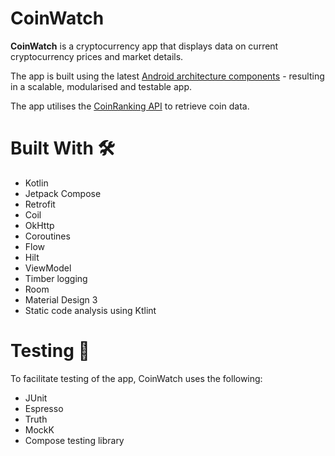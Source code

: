 # CoinWatch
**CoinWatch** is a cryptocurrency app that displays data on current cryptocurrency prices and market details.

The app is built using the latest [Android architecture components](https://developer.android.com/topic/architecture/recommendations) - resulting in a scalable, modularised and testable app.

The app utilises the [CoinRanking API](https://developers.coinranking.com/api) to retrieve coin data.

# Built With 🛠
- Kotlin
- Jetpack Compose
- Retrofit
- Coil
- OkHttp
- Coroutines
- Flow
- Hilt
- ViewModel
- Timber logging
- Room
- Material Design 3
- Static code analysis using Ktlint

# Testing 🧪
To facilitate testing of the app, CoinWatch uses the following:
 - JUnit
 - Espresso
 - Truth
 - MockK
 - Compose testing library
